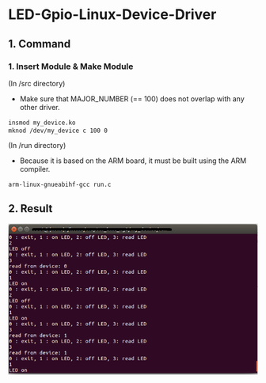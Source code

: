 # LED-Gpio-Linux-Device-Driver

## 1. Command

### 1. Insert Module & Make Module

(In /src directory)

- Make sure that MAJOR_NUMBER (== 100) does not overlap with any other driver.

```
insmod my_device.ko
mknod /dev/my_device c 100 0
```

(In /run directory)

- Because it is based on the ARM board, it must be built using the ARM compiler.

```
arm-linux-gnueabihf-gcc run.c
```

## 2. Result

![result](https://github.com/ByeongGil-Jung/LED-Gpio-Linux-Device-Driver/blob/master/github/img/result.png)